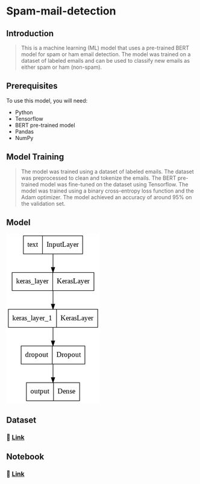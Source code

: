 # Spam-mail-detection

## Introduction

> This is a machine learning (ML) model that uses a pre-trained BERT model for spam or ham email detection.
The model was trained on a dataset of labeled emails and can be used to classify new emails as either spam or ham (non-spam).

## Prerequisites
To use this model, you will need:
- Python 
- Tensorflow 
- BERT pre-trained model
- Pandas
- NumPy

## Model Training
> The model was trained using a dataset of labeled emails. The dataset was preprocessed to clean and tokenize the emails. 
The BERT pre-trained model was fine-tuned on the dataset using Tensorflow. The model was trained using a binary cross-entropy loss function and the Adam optimizer.
The model achieved an accuracy of around 95% on the validation set.

## Model 

![model image](./spam-mail.png)

## Dataset

### :link: [Link](https://github.com/Sindhuinti/spam-mail-detection/blob/main/spam.csv)

## Notebook 
### :link: [Link](https://github.com/Sindhuinti/spam-mail-detection/blob/main/BERT_SPAM_CLASS_1.ipynb)
